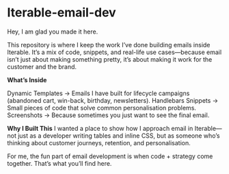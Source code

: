 # Iterable-email-dev
Hey, I am glad you made it here.

This repository is where I keep the work I’ve done building emails inside Iterable.
It’s a mix of code, snippets, and real-life use cases—because email isn’t just about making something pretty, it’s about making it work for the customer and the brand.

**What’s Inside**

Dynamic Templates → Emails I have built for lifecycle campaigns (abandoned cart, win-back, birthday, newsletters).
Handlebars Snippets → Small pieces of code that solve common personalisation problems.
Screenshots → Because sometimes you just want to see the final email.

**Why I Built This**
I wanted a place to show how I approach email in Iterable—not just as a developer writing tables and inline CSS, but as someone who’s thinking about customer journeys, retention, and personalisation.

For me, the fun part of email development is when code + strategy come together. That’s what you’ll find here.
